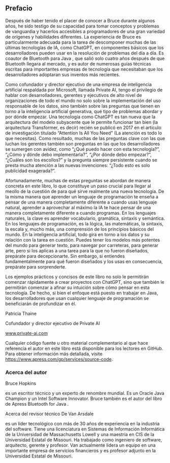 ## Prefacio
Después de haber tenido el placer de conocer a Bruce durante algunos años, he sido testigo de su capacidad para tomar conceptos y problemas de vanguardia y hacerlos accesibles a programadores de una gran variedad de orígenes y habilidades diferentes. La experiencia de Bruce es particularmente adecuada para la tarea de descomponer muchas de las últimas tecnologías de IA, como ChatGPT, en componentes básicos que los desarrolladores pueden usar en la resolución de problemas del día a día. Es coautor de Bluetooth para Java , que salió solo cuatro años después de que Bluetooth llegara al mercado, y es autor de numerosas guías técnicas escritas para importantes empresas de tecnología que necesitaban que los desarrolladores adoptaran sus inventos más recientes.

Como cofundador y director ejecutivo de una empresa de inteligencia artificial respaldada por Microsoft, llamada Private AI, tengo el privilegio de hablar con desarrolladores, gerentes y ejecutivos de alto nivel de organizaciones de todo el mundo no solo sobre la implementación del uso responsable de los datos, sino también sobre las preguntas que tienen en torno a la inteligencia artificial generativa, qué tipo de problemas abordar y por dónde empezar. Una tecnología como ChatGPT es tan nueva que la arquitectura del modelo subyacente que le permite funcionar tan bien (la arquitectura Transformer, es decir) recién se publicó en 2017 en el artículo de investigación titulado “Attention Is All You Need” (La atención es todo lo que necesitas). Como resultado, muchas de las preguntas clave con las que luchan los gerentes también son preguntas en las que los desarrolladores se sumergen con avidez, como “¿Qué puedo hacer con esta tecnología?”, “¿Cómo y dónde debo implementarla?”, “¿Por dónde debo empezar?”, “¿Cuáles son los escollos?” y la pregunta siempre persistente cuando se presta mucha atención a las nuevas invenciones: “¿Todo esto es solo publicidad exagerada?”.

Afortunadamente, muchas de estas preguntas se abordan de manera concreta en este libro, lo que constituye un paso crucial para llegar al meollo de la cuestión de para qué sirve realmente una nueva tecnología. De la misma manera que aprender un lenguaje de programación te enseña a pensar de una manera completamente diferente a cuando usas lenguaje natural, aprender a aprovechar al máximo la IA te hace pensar de una manera completamente diferente a cuando programas. En los lenguajes naturales, la clave es aprender vocabulario, gramática, sintaxis y semántica. En los lenguajes de programación, es la lógica, las matemáticas, la sintaxis, la escala y, mucho más, una comprensión de los principios básicos del mundo. En la inteligencia artificial, todo gira en torno a los datos y su relación con la tarea en cuestión. Puedes tener los modelos más potentes del mundo para generar texto, para navegar por carreteras, para generar arte, pero si los aplicas a una tarea para la que no fueron diseñados, prepárate para decepcionarte. Sin embargo, si entiendes fundamentalmente para qué fueron diseñados y los usas en consecuencia, prepárate para sorprenderte.

Los ejemplos prácticos y concisos de este libro no solo le permitirán comenzar rápidamente a crear proyectos con ChatGPT, sino que también le permitirán comenzar a afinar su intuición sobre cómo pensar en esta tecnología. De hecho, si bien el enfoque está puesto en trabajar en Java, los desarrolladores que usan cualquier lenguaje de programación se beneficiarán de profundizar en él.

Patricia Thaine

Cofundador y director ejecutivo de Private AI

www.private-ai.com

Cualquier código fuente u otro material complementario al que hace referencia el autor en este libro está disponible para los lectores en GitHub. Para obtener información más detallada, visite https://www.apress.com/gp/services/source-code.

### Acerca del autor
Bruce Hopkins

es un escritor técnico y un experto de renombre mundial. Es un Oracle Java Champion y un Intel Software Innovator. Bruce también es el autor del libro de Apress Bluetooth for Java .
 
Acerca del revisor técnico
De Van Arsdale

 es un líder tecnológico con más de 30 años de experiencia en la industria del software. Tiene una licenciatura en Sistemas de Información Informática de la Universidad de Massachusetts Lowell y una maestría en CIS de la Universidad Estatal de Missouri. Ha trabajado como ingeniero de software, arquitecto, gerente y profesor. Van actualmente lidera un equipo en una importante empresa de servicios financieros y es profesor adjunto en la Universidad Estatal de Missouri.
